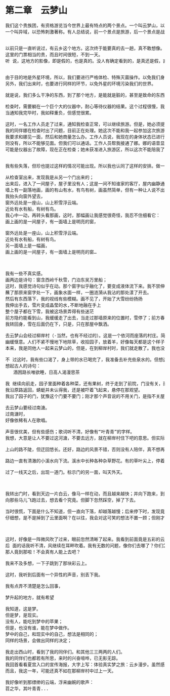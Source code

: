 
# 第二章　云梦山

<pre>
我们这个贵族团，有资格游览当今世界上最有特点的两个景点。一个叫云梦山，以详和宁静著称。
一个叫异域，以恐怖刺激著称。有人总结说，前一个景点是旅游，后一个景点是战斗。


以前只是一直听说过，有云乡这个地方。这次终于能要真的去一趟，真不敢想像。
这里的门票相当的贵，而且时间很短，不到一天。
听 说，这地方的影像，即是假的，也是真的。没人有确定看到的，是真还是假，直到实际再去检验一下。那如何检验呢？我也不知道。这个地方是处在一座山的附近， 据说每个去过的人，都像是做了一个梦似的，所以这个地方，又常被称为云梦山。具体那个山叫什么名字呢？没人能说得出来。


由于目的地是外星环境，所以，我们要进行严格体检、特殊灭菌操作。以免我们身上的菌群污染那个圣地。
另外，我们出来时，也要进行同样的环节，以免外星的环境污染我们的世界。

就是说，我们多么干净的东西，到了那个地方，是能就是脏的，甚至是致命的东西了。

检查时，需要躺在一个巨个大的仪器中，耐心等待仪器的结果。这个过程很慢，我甚至都打了一个盹。
当通知我完毕时，我如释重负，但感觉很累。

这时，一名工作人员走了过来，通知我检查正常，可以继续旅游。但是，她必须提醒我，
我的同伴娜在检查时出了问题，目前正在处理。她这次不能和我一起参加这次旅游。
我要求和娜见一面，然后和她商量怎么办。工作人员说，我现在的身体状态已进行异区适应处理，而娜
则没有，所以不能够见面。但我们可以通话。工作人员帮我接通了娜。娜的语音显得很虚弱无力。她说
可能是仪器出了故障，现在正在检查；她未获准进入旅游区，所以这次不能陪我了。但希望我自己去，她说，只要下次打猎时，带着她就好了。并祝我玩得开心。


我有些失落，但珍也提过这样的情况可能出现。所以我也认同了这样的安排。做一次单独旅游吧。

从检查室出来，发现我是从另一个门出来的；
出来后，进入了一间屋子，屋子里没有人；这是一间不知谁家的客厅，屋内幽静通明。
墙上有一副落地画，画的有山有水，有鸟有树，画虽然简单，但有一种让人说不出的美；
我抬头向窗外望去，
窗外远处是一座山，山上积雪浮云端。
近处有水有船，有树有鸟。
我心中一动，再转头看那画，这时，那幅画让我感觉很奇怪，我忍不住细看它：
画上画的是一间屋子，有一面墙上是明亮的窗，

窗外远处是一座山，山上积雪浮云端。
近处有水有船，有树有鸟。
另一面墙上是一幅画， 
画上画的是一间屋子，有一面墙上是明亮的窗…



我有一些不真实感。
画两边是诗句：窗含西岭千秋雪，门泊东吴万里船；
这时，我感觉诗句似乎在动。那个窗字似乎融化了，要变成液体流下来。我不禁伸出手指，
蘸了那原来窗字处一下，画象水面一样，一圈涟漪从我沾的那处漾了开去。
然后有东西落下，我的视线有些模糊。画不见了，开始了大雪纷纷扬扬
我伸出手去，雪片变成晶莹的水,不断地融在手上
整个屋子都在下雪，我被这场景弄得有些迷茫
前方隐约能看到山，我缓缓走了出去，当走过那墙原来的位置时，雪停了；前方春和景明，和风亮丽。
我转回身，雪在后面仍在下，只是，只在那屋中飘洒。

去云梦山会经过柳岸村（-当然，也有不经过的）。这是一个依河而座落的村庄。简直像一副水墨画，令人感觉不食人间烟火，给人一种很不真实的感觉。在这个纷繁复杂的世界上，有这么个宁静美丽的角落，真令人不可思议。这里的生活节奏像是
幽缓惬意。人们不紧不慢地下地除草，收拾园子，放着羊，好像每天都是这个样子；大家不紧不慢地做着自己的事情，除了偶尔传来的鸟叫，和吹过耳的风声，一切寂静得象一副画。
本来，我是同他人一起来云梦山的，但是，在到柳岸村时，我们就走散了。我也没有心思去找他们，因为既然到了柳岸村，再向前走就是云梦山了。而且，人们说到云梦 山还是个人行动的好，因为大家即使同时看到一样事物，也会各自看到不同的东西；这会导致大家的纷争，可能带来不愉快；因为谁都难以说服对方，坚信自己看到 的是对的，对方看错了；又怀疑对方是不是在故意说谎；尤其是好朋友，很容易引发误会。所以我这时也想，是不是他们故意和我分散的。反正大家也不会看到相同 的东西，各走各的，也挺好。

不 过这时，我有些口渴了，身上带的水已喝完了，我准备去补充些泉水的。但想这村子里有水，要一些来尝尝，那不是更好么？不过，当然想找个人要水时，却发现正 是午后，周围却一个人影也不见。我于是来到一座园子前；那有一个小木栅栏；我推了一下，竟推开了，没有锁；可能根本就没有锁这样的东西，但我没有去细看。 推门走了进去。我右面是另一家园子的墙；左面是菜地，靠近路边的，是一片葱地，我一走进来，葱尖上休息的蜻蜓被我惊到了，纷纷悬飞起来，观察了一会儿，又 似乎累了，又找了近的葱尖，继续停上去，好像是在午睡吧，一切都是一副慵懒的样子，联口渴的我，也不禁犯困了。
想起古人的诗句：
   酒困路长唯欲睡，日高人渴漫思茶

我 继续向前走，园子里面种着各种菜，还有果树，终于走到了前院，门没有关，而且是通透的，即后面的门也是开着的，夏日的风虽然有些热，但经过这几道门，就变 得凉爽了。我走进门，轻声问，有人么？风吹过内屋的门帘，沙沙做响。我听见一个声音，是要喝水么？水瓢在缸里，自己打吧。走时不用关门。我走到缸前，看到 水上漂着水瓢。来不及多想，舀了水就喝，水不怎么凉，但很好喝。我不客气地将水壶再装满水，小声说了声谢谢，就退出了房门。
我沿原路返回，蜻蜓并未认得我，还是被吓着飞起来，悬停在那观望。
我出了园子的门，犹豫这个门要不要门；刚才那个声音说的不用关门，是指不关屋的门，还是园子的门？还好，我出去后，那个栅栏自动关到了原来象是闭着的样子，即恢复到原来我到时的样子了，我才舒了一口气，不再顾虑这件事该怎么做了。

去云梦山要经过南溏。
过南溏时，
好像依稀有人在歌唱。

声音很优美，但有些感伤；歌词听不清，好像有“叶青青”的字样。
我想，大意是让人不要过这河溏，不要去远方，就在柳岸村住下吧的意思。但实际上，歌词是什么，好像完全和这无关，是我感觉有什么希望让我留下来；我也有些不想走，好像走了就遗落了什么似的；而且，这种遗落，是永远无法找回的那种。

上山的路不陡，但迂回悠长。还好，路边的风景不错，否则没有人陪伴，真不想再向前走了。

路边一直有清澈的小溪水向下流。溪水中长种各种杂草野花。有的草叶尖上，停着默绿色的蜻蜓。

过了一线天之后，出现一道门。标示门的另一面，叫天外天。



我转出门时，看到天边一片白云，像马一样在动，而且越来越快；并向下跑来，到与远处的地面接触时，竟真的变成也了马；不只一匹，后面的云，相继流下来，变成了一匹接一匹驰骋的马，向我左方跑去。我简直不相信我的眼睛。
向那些马儿飞跑过去，想去看个究竟。但脚下忽然踩空，掉了下去。

当时很慌，下面是什么不知道，但一直向下落，却越落越慢；后来停下时，发现竟落到了一雾里面；四周都看不大清了，白茫茫的。
仔细想，是不是掉到了云里面啊？在以往，我会对这可笑的想法不置一顾；但刚才看到的马，一下子改变了所有的成见。凡事竟这么不可思议！



这时，好像是一阵微风吹了过来，眼前忽然清晰了起来。我看到前面竟是五彩的云。然后有很多人，分散在一块块云上。我想，我一定是在做梦。怎么可能这么神奇呢。不可思议的是，我的同伴在呼唤我，上来啊，你应该能再高些的。你看，如果能上到那块云上，你就可以   啦。
后 面的话我听不清，风继续在耳畔吹着。我有无数的问题，像你们去哪了？你们怎么到这的？你们看到了马么？你们。。。但我发现，刚才说的那块去，正在向远处飘 走，越来越模糊。我顾不上多想，向近处的一块云奋力跳了过去，竟成功地跳上去了。我看着更远的一处云，心想，这能行么？ 希望战胜了恐惧，这里的时间好像不等人的样子，我寻速全力向远处的支助跑跳去过，竟然又跑上去了；我说不出的喜悦和兴奋，但也并不奢望一下子跑到离得近一 些的彩云上去。但却向右上方的近一些的云急速跳去；这样，我马不停蹄地一片一片地向上跑，最后，那朵七彩的云，竟出现在了我的眼前；后下方，远远地传来， 快，快快！
那人竟到那啦！不会真有人能上去吧？

我来不及多想，一下子跳到了那块彩云上。

这时，我听到后面有一个异性的声音，别丢下我。

我有点弄不清楚是怎么回事，

梦升起的地方，就有希望

我知道，这是梦。
但是梦，是现实。
没有人，能吃到梦中的苹果；
但是，也没有谁，能在梦中做作。
梦中的自己，和现实中的自己，想法是相同的；
同样的场景，会做出同样的决定；

我走出西山时，看到了我的同伴们。和其他三三两两的人们。
我的同伴们也都若有所思，来时的兴奋喧哗，已无影无踪。
我回首看看夏宫入口的宣传海报，大字上写：体验真实梦之旅：云乡漫步。虽然感觉那门票过于昂贵，但我心里知道，这次旅行，会让我终生难忘。
而且，我这一年，可能还真不如在那柳岸村中过上一天。

我好像听到那缥缈的云端，浮来幽婉的歌声：
苕之华，其叶青青...
</pre>